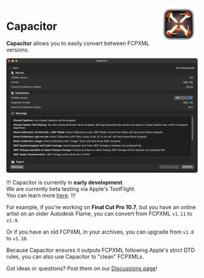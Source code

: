 <style>
    @media (max-width: 959px) {
        img.rightLogo {
            display: none !important;
        }
    }
</style>
<img class="rightLogo" src="https://github.com/latenitefilms/capacitor/raw/main/docs/static/logo.png" align="right" style="width: 100px !important; height: 100px !important;" />

# Capacitor

**Capacitor** allows you to easily convert between FCPXML versions.

![](/static/homepage.png)

!!!
Capacitor is currently in **early development**.<br />
We are currently beta testing via Apple's TestFlight.<br />
You can learn more [here](/how-to-use/).
!!!

For example, if you're working on **Final Cut Pro 10.7**, but you have an online artist on an older Autodesk Flame, you can convert from FCPXML `v1.11` to `v1.9`.

Or if you have an old FCPXML in your archives, you can upgrade from `v1.8` to `v1.10`.

Because Capacitor ensures it outputs FCPXML following Apple's strict DTD rules, you can also use Capacitor to "clean" FCPXMLs.

Got ideas or questions? Post them on our [Discussions page](https://github.com/latenitefilms/capacitor/discussions)!

<!--
> [:icon-desktop-download: **Click here to buy on the Mac App Store**](/buy/)
-->